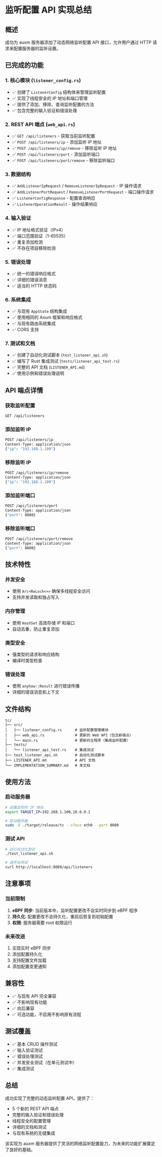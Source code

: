 # 监听配置 API 实现总结

## 概述

成功为 auxm 服务器添加了动态网络监听配置 API 接口，允许用户通过 HTTP 请求来配置服务器的监听设置。

## 已完成的功能

### 1. 核心模块 (`listener_config.rs`)
- ✅ 创建了 `ListenerConfig` 结构体来管理监听配置
- ✅ 实现了线程安全的 IP 地址和端口管理
- ✅ 提供了添加、移除、查询监听配置的方法
- ✅ 包含完整的输入验证和错误处理

### 2. REST API 端点 (`web_api.rs`)
- ✅ `GET /api/listeners` - 获取当前监听配置
- ✅ `POST /api/listeners/ip` - 添加监听 IP 地址
- ✅ `POST /api/listeners/ip/remove` - 移除监听 IP 地址
- ✅ `POST /api/listeners/port` - 添加监听端口
- ✅ `POST /api/listeners/port/remove` - 移除监听端口

### 3. 数据结构
- ✅ `AddListenerIpRequest` / `RemoveListenerIpRequest` - IP 操作请求
- ✅ `AddListenerPortRequest` / `RemoveListenerPortRequest` - 端口操作请求
- ✅ `ListenerConfigResponse` - 配置查询响应
- ✅ `ListenerOperationResult` - 操作结果响应

### 4. 输入验证
- ✅ IP 地址格式验证（IPv4）
- ✅ 端口范围验证（1-65535）
- ✅ 重复添加检测
- ✅ 不存在项目移除检测

### 5. 错误处理
- ✅ 统一的错误响应格式
- ✅ 详细的错误消息
- ✅ 适当的 HTTP 状态码

### 6. 系统集成
- ✅ 与现有 `AppState` 结构集成
- ✅ 使用相同的 Axum 框架和响应格式
- ✅ 与现有路由系统集成
- ✅ CORS 支持

### 7. 测试和文档
- ✅ 创建了自动化测试脚本 (`test_listener_api.sh`)
- ✅ 编写了 Rust 集成测试 (`tests/listener_api_test.rs`)
- ✅ 完整的 API 文档 (`LISTENER_API.md`)
- ✅ 使用示例和错误处理说明

## API 端点详情

### 获取监听配置
```bash
GET /api/listeners
```

### 添加监听 IP
```bash
POST /api/listeners/ip
Content-Type: application/json
{"ip": "192.168.1.100"}
```

### 移除监听 IP
```bash
POST /api/listeners/ip/remove
Content-Type: application/json
{"ip": "192.168.1.100"}
```

### 添加监听端口
```bash
POST /api/listeners/port
Content-Type: application/json
{"port": 8080}
```

### 移除监听端口
```bash
POST /api/listeners/port/remove
Content-Type: application/json
{"port": 8080}
```

## 技术特性

### 并发安全
- 使用 `Arc<RwLock<>>` 确保多线程安全访问
- 支持并发读取和独占写入

### 内存管理
- 使用 `HashSet` 高效存储 IP 和端口
- 自动去重，防止重复添加

### 类型安全
- 强类型的请求和响应结构
- 编译时类型检查

### 错误处理
- 使用 `anyhow::Result` 进行错误传播
- 详细的错误消息和上下文

## 文件结构

```
tc/
├── src/
│   ├── listener_config.rs      # 监听配置管理模块
│   ├── web_api.rs              # 更新的 Web API（包含新端点）
│   └── main.rs                 # 更新的主程序（集成监听配置）
├── tests/
│   └── listener_api_test.rs    # 集成测试
├── test_listener_api.sh        # 自动化测试脚本
├── LISTENER_API.md             # API 文档
└── IMPLEMENTATION_SUMMARY.md   # 本文档
```

## 使用方法

### 启动服务器
```bash
# 设置监控的 IP 地址
export TARGET_IP=192.168.1.100,10.0.0.1

# 启动服务器
sudo -E ./target/release/tc --iface eth0 --port 8080
```

### 测试 API
```bash
# 运行自动化测试
./test_listener_api.sh

# 或手动测试
curl http://localhost:8080/api/listeners
```

## 注意事项

### 当前限制
1. **eBPF 同步**: 当前版本中，监听配置更改不会实时同步到 eBPF 程序
2. **持久化**: 配置更改不会持久化，重启后恢复到初始配置
3. **权限**: 服务器需要 root 权限运行

### 未来改进
1. 实现实时 eBPF 同步
2. 添加配置持久化
3. 支持配置文件加载
4. 添加配置变更通知

## 兼容性

- ✅ 与现有 API 完全兼容
- ✅ 不影响现有功能
- ✅ 向后兼容
- ✅ 可选功能，不启用不影响原有流程

## 测试覆盖

- ✅ 基本 CRUD 操作测试
- ✅ 输入验证测试
- ✅ 错误处理测试
- ✅ 并发安全测试（在单元测试中）
- ✅ 集成测试

## 总结

成功实现了完整的动态监听配置 API，提供了：
- 5 个新的 REST API 端点
- 完整的输入验证和错误处理
- 线程安全的配置管理
- 详细的文档和测试
- 与现有系统的无缝集成

该实现为 auxm 服务器提供了灵活的网络监听配置能力，为未来的功能扩展奠定了良好的基础。
